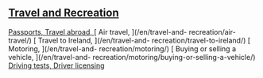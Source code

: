 ##  [ Travel and Recreation ](/en/travel-and-recreation/)

[ Passports, ](/en/travel-and-recreation/passports/) [ Travel abroad,
](/en/travel-and-recreation/travel-abroad/) [ Air travel, ](/en/travel-and-
recreation/air-travel/) [ Travel to Ireland, ](/en/travel-and-
recreation/travel-to-ireland/) [ Motoring, ](/en/travel-and-
recreation/motoring/) [ Buying or selling a vehicle, ](/en/travel-and-
recreation/motoring/buying-or-selling-a-vehicle/) [ Driving tests,
](/en/travel-and-recreation/motoring/driving-tests/) [ Driver licensing
](/en/travel-and-recreation/motoring/driver-licensing/)
